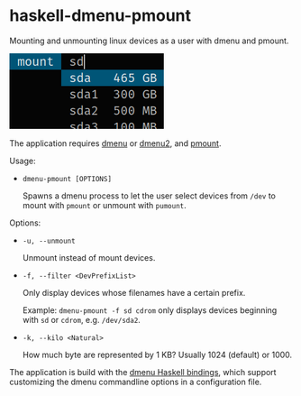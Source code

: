 # haskell-dmenu-pmount
Mounting and unmounting linux devices as a user with dmenu and pmount.

![dmenu-pmount screenshot](doc/dmenu-pmount.png)

The application requires
[dmenu](http://tools.suckless.org/dmenu/) or
[dmenu2](https://bitbucket.org/melek/dmenu2), and
[pmount](https://linux.die.net/man/1/pmount).

Usage:

*   `dmenu-pmount [OPTIONS]`

    Spawns a dmenu process to let the user select devices from `/dev` to
    mount with `pmount` or unmount with `pumount`.

Options:

*   `-u, --unmount`

    Unmount instead of mount devices.
*   `-f, --filter <DevPrefixList>`

    Only display devices whose filenames have a certain prefix.
    
    Example: `dmenu-pmount -f sd cdrom` only displays devices beginning with
             `sd` or `cdrom`, e.g. `/dev/sda2`.
*   `-k, --kilo <Natural>`

    How much byte are represented by 1 KB? Usually 1024 (default) or 1000.

The application is build with the
[dmenu Haskell bindings](https://hackage.haskell.org/package/dmenu), which
support customizing the dmenu commandline options in a configuration file.

